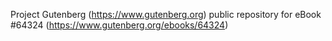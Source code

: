 Project Gutenberg (https://www.gutenberg.org) public repository for eBook #64324 (https://www.gutenberg.org/ebooks/64324)
